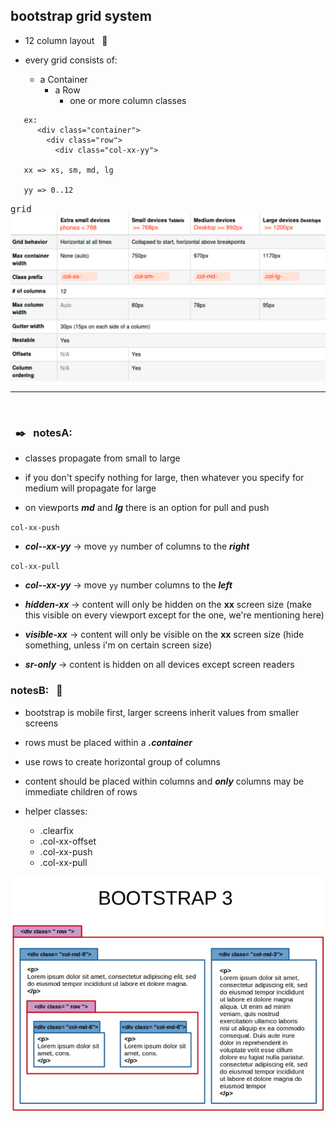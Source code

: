 ## bootstrap grid system

- 12 column layout  &nbsp; :straight_ruler:

- every grid consists of:
  + a Container
    + a Row
      + one or more column classes

```
   ex:
      <div class="container">
        <div class="row">
          <div class="col-xx-yy">

   xx => xs, sm, md, lg

   yy => 0..12

```
<kbd>grid</kbd><br/>
![](images/grid.png)

<hr/>
<br/>

### &nbsp; :black_nib: &nbsp; notesA:

- classes propagate from small to large
- if you don't specify nothing for large, then whatever you specify for
  medium will propagate for large

- on viewports ***md*** and ***lg*** there is an option for pull and push

`col-xx-push`    
  + ***col--xx-yy*** -> move `yy` number of columns to the ***right***

`col-xx-pull`   
  + ***col--xx-yy*** -> move `yy` number columns to the ***left***

  + ***hidden-xx*** -> content will only be hidden on the **xx** screen size
    (make this visible on every viewport except for the one, we're mentioning here)

  + ***visible-xx*** -> content will only be visible on the **xx** screen size
    (hide something, unless i'm on certain screen size)

  + ***sr-only*** -> content is hidden on all devices except screen readers    


### notesB: &nbsp; :closed_book:

- bootstrap is mobile first, larger screens inherit values from smaller screens
- rows must be placed within a ***.container***
- use rows to create horizontal group of columns
- content should be placed within columns and ***only*** columns may be
  immediate children of rows

- helper classes:
  + .clearfix
  + .col-xx-offset
  + .col-xx-push
  + .col-xx-pull



![](images/bootlast.png)










